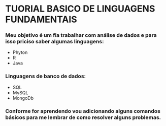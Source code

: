 # TUORIAL BASICO DE LINGUAGENS FUNDAMENTAIS
### Meu objetivo é um fia trabalhar com análise de dados e para isso priciso saber algumas linguagens:
 - Phyton
 - R
 - Java

### Linguagens de banco de dados:
 - SQL
 - MySQL
 - MongoDb

### Conforme for aprendendo vou adicionando alguns comandos básicos para me lembrar de como resolver alguns problemas.